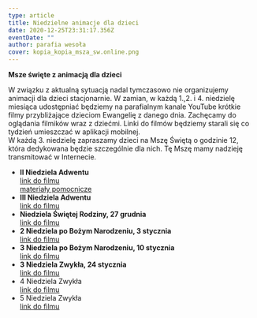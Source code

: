 ```yaml
---
type: article
title: Niedzielne animacje dla dzieci
date: 2020-12-25T23:31:17.356Z
eventDate: ""
author: parafia wesoła
cover: kopia_kopia_msza_sw.online.png
---
```

<!--StartFragment-->

**Msze święte z animacją dla dzieci**

W związku z aktualną sytuacją nadal tymczasowo nie organizujemy animacji dla dzieci stacjonarnie. W zamian, w każdą 1.,2. i 4. niedzielę miesiąca udostępniać będziemy na parafialnym kanale YouTube krótkie filmy przybliżające dzieciom Ewangelię z danego dnia. Zachęcamy do oglądania filmików wraz z dziećmi. Linki do filmów będziemy starali się co tydzień umieszczać w aplikacji mobilnej.\
W każdą 3. niedzielę zapraszamy dzieci na Mszę Świętą o godzinie 12, która dedykowana będzie szczególnie dla nich. Tę Mszę mamy nadzieję transmitować w Internecie.

* **II Niedziela Adwentu**\
  [link do filmu](https://youtu.be/gUo5uKMitJ4)\
  [materiały pomocnicze](https://drive.google.com/drive/folders/1SulE5jIjKn1Eluhn0Dp6XtvYXAjGGiaB?usp=sharing)
* **III Niedziela Adwentu**\
  [link do filmu](https://youtu.be/Fh0C_mXmDxw)
* **Niedziela Świętej Rodziny, 27 grudnia**\
  [link do filmu](https://youtu.be/x-SnoFJRotc)
* **2 Niedziela po Bożym Narodzeniu, 3 stycznia**\
  [link do filmu](https://youtu.be/GEw3reWRPWw)
* **3 Niedziela po Bożym Narodzeniu, 10 stycznia**\
  [link do filmu](https://youtu.be/aUk_qi34n5A)
* **3 Niedziela Zwykła, 24 stycznia**\
  [link do filmu](https://youtu.be/vVCXFFykfYc)
* 4 Niedziela Zwykła\
  [link do filmu](https://youtu.be/KNHA_-LhTJo)
* 5 Niedziela Zwykła\
  [link do filmu](https://youtu.be/x_Xh2SmQRw8)

<!--EndFragment-->
